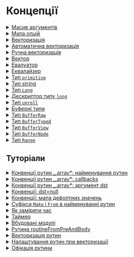 # Концепції

<details>
  <summary><a href="./concept/RoutineInput.md#Масив-аргументів">
    Масив аргументів
  </a></summary>
    Це сукупність параметрів рутини, котрі сформовано в псевдомасив <code>arguments</code>.
</details>

<details>
  <summary><a href="./concept/RoutineInput.md#Мапа-опцій">
    Мапа опцій
  </a></summary>
    Це контейнер, що призначений для передачі даних в рутину та управління її поведінкою.
</details>

<details>
  <summary><a href="./concept/Vectorization.md#векторизація">
    Векторизація
  </a></summary>
    Векторизація - це процес перетворення алгоритму від операцій над одним значенням за раз, до операцій над набором
    значень(<a href="./concept/Vector.md#вектор">вектором</a>) за один раз.
</details>

<details>
  <summary><a href="./concept/Vectorization.md#автоматична-векторизація">
    Автоматична векторизація
  </a></summary>
  Векторизацію можливо виконати за допомогою рутини <a href="./tutorial/Vectorize.md">vectorize</a>.
</details>

<details>
  <summary><a href="./concept/Vectorization.md#ручна-векторизація">
    Ручна векторизація
  </a></summary>
  Операції над даними можуть бути складними і не піддаватись автоматичній векторизації або робити її недоцільною.
  В такому разі можливо векторизувати рутини вручну.
</details>

<details>
  <summary><a href="./concept/Vector.md">
    Вектор
  </a></summary>
    Це контейнер, що призначений для передачі даних в рутину, містить впорядкований скінченний набір елементів (даних).
</details>

<details>
  <summary><a href="./concept/Evaluator.md">
    Евалуатор
  </a></summary>
    Це одна або дві функції, які дозволяють довільним чином перетворити елементи масиву перед їх порівнянням. Якщо отримані значення співпадають евалуатор повертає <code>true</code>, інакше - <code>false</code>. Евалуатор, в якості колбека, передається в рутини роботи із масивами.
</details>

<details>
  <summary><a href="./concept/Equalizer.md">
    Еквалайзер
  </a></summary>
    Це функція, котра порівнюючи два елементи масиву повертає <code>true</code> у випадку, якщо умова порівняння виконується, інакше - <code>false</code>. Еквалайзер, в якості колбека, передається в рутини роботи із масивами.
</details>

<details>
  <summary><a href="./concept/TypePrimitive.md">
    Тип <code>primitive</code>
  </a></summary>
    В <code>JavaScript</code> усі типи даних, що є цілісними і не мають змінюваних елементів називають примітивними.
</details>

<details>
  <summary><a href="./concept/TypePrimitive.md#тип-string">
    Тип string
  </a></summary>
    Примітивний тип даних для представлення текстових даних.
</details>

<details>
  <summary><a href="./concept/Long.md">
    Тип <code>Long</code>
  </a></summary>
    Комплексні типи даних, що містять множину елементів котрі ідентифікуються за індексом.
</details>

<details>
  <summary><a href="./concept/Long.md#Дескриптор-типу-Long">
    Дескриптор типу <code>long</code>
  </a></summary>
    Дескриптор, що визначає тип контейнеру при створенні лонгу, якщо тип не вказано явно.
</details>

<details>
  <summary><a href="./concept/TypeUnroll.md">
    Тип <code>unroll</code>
  </a></summary>
    <code>Unroll</code> - тип даних - особливий вид масиву, здатний розготатись в іншому масиві при виконанні операції над ним.
</details>

<details>
  <summary><a href="./concept/Buffer.md">
    Буферні типи
  </a></summary>
    Сутності, для зберігання та обробки бінарних даних.
</details>

<details>
  <summary><a href="./concept/BufferRaw.md">
    Тип <code>BufferRaw</code>
  </a></summary>
    Стандартний нетипізований буфер, буфер необроблених даних, що призначений не для доступу до даних через цей об'єкт напряму, а для використання іншими буферами, як контейнера даних.
</details>

<details>
  <summary><a href="./concept/BufferTyped.md">
    Тип <code>BufferTyped</code>
  </a></summary>
    Стандартні типізовані буфери.
</details>

<details>
  <summary><a href="./concept/BufferView.md">
    Тип <code>BufferView</code>
  </a></summary>
    Cтандартний нетипізований буфер для динамічного типізування даних `BufferRaw`.
</details>

<details>
  <summary><a href="./concept/BufferNode.md">
    Тип <code>BufferNode</code>
  </a></summary>
    Нестандартна реалізація <code>NodeJS</code> нетипізованого буфера з вбудованою можливістю доступу до нього.
</details>

<details>
  <summary><a href="./concept/TypeRange.md">
    Тип <code>Range</code>
  </a></summary>
    <code>Range</code> - збірний тип даних - пара чисел, що задає послідовність.
</details>

## Туторіали

<!--
<details>
  <summary><a href="./tutorial/Abstract.md">
    Загальна інформація
  </a></summary>
    Загальна інформація про модуль Tools.
</details>

<details>
  <summary><a href="./tutorial/Installation.md">
    Встановлення
  </a></summary>
    Процедура встановлення модуль Tools.
</details>
-->

<details>
  <summary><a href="./tutorial/ConventionNamingInArray.md">
    Конвенції рутин _.array*: найменування рутин
  </a></summary>
    Принципи найменування рутин сімейства <code>Array</code>.
</details>

<details>
  <summary><a href="./tutorial/ConventionCallbacksInArray.md">
    Конвенції рутин _.array*: callbacks
  </a></summary>
    Як використовувати <code>callback</code>-и в рутинах сімейства <code>Array</code>.
</details>

<details>
  <summary><a href="./tutorial/ConventionDstArgInArray.md">
    Конвенції рутин _.array*: аргумент dst
  </a></summary>
    Про що свідчить використання аргументів <code>dst</code> і <code>src</code>.
</details>

<details>
  <summary><a href="./tutorial/ConventionDstNull.md">
    Конвенції: dst=null
  </a></summary>
    Для чого передається <code>null</code> в параметр <code>dst</code>.
</details>

<details>
  <summary><a href="./tutorial/ConventionDefaultsMapInRoutine.md">
    Конвенції: мапа дефолтних значень
  </a></summary>
    Як зберігаються та змінюються налаштування в рутинах.
</details>

<details>
  <summary><a href="./tutorial/ConventionNamingMakeAndFrom.md">
    Суфікси <code>Make</code> i <code>From</code> в найменуванні рутин
  </a></summary>
    Для позначення рутин-конструкторів використовуються рутини в назві яких є суфікси <code>Make</code> i <code>From</code>.
</details>

<details>
  <summary><a href="./tutorial/TimeMeasurement.md">
    Як заміряти час
  </a></summary>
    Замір часу виконання алгоритмів для вибору оптимального рішення.
</details>

<details>
  <summary><a href="./tutorial/Timer.md">
    Таймер
  </a></summary>
    Все про таймери.
</details>

<details>
  <summary><a href="./tutorial/EmbeddedModules.md">
    Вбудовані модулі
  </a></summary>
    Вбудовані модулі та відстрочене виконання коду, що потребує недоступного в даний момент модуля за допомогою механізму подій.
</details>

<details>
  <summary><a href="./tutorial/RoutineFromPreAndBody.md">
    Рутина routineFromPreAndBody
  </a></summary>
    Автоматичне об'єднання рутини підготовки даних і рутини для їх обробки.
</details>

<details>
  <summary><a href="./tutorial/Vectorize.md">
    Векторизація рутин
  </a></summary>
    Використання рутини <code>vectorize</code> для векторизації скалярних рутин.
</details>

<details>
  <summary><a href="./tutorial/VectorizeOptions.md">
    Налаштування рутин при векторизації
  </a></summary>
    Як використовувати опції рутини <code>vectorize</code> при створенні векторизованої рутини.
</details>

<details>
  <summary><a href="./tutorial/Ofication.md">
    Офікація рутини
  </a></summary>
    Офікація рутини - перетворення рутини, котра очікую масив аргументів в таку рутину, яка очікує мапу опцій мапу опцій <code>о</code>.
</details>
